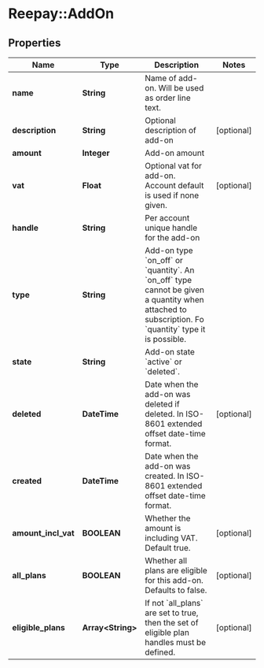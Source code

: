# Reepay::AddOn

## Properties
Name | Type | Description | Notes
------------ | ------------- | ------------- | -------------
**name** | **String** | Name of add-on. Will be used as order line text. | 
**description** | **String** | Optional description of add-on | [optional] 
**amount** | **Integer** | Add-on amount | 
**vat** | **Float** | Optional vat for add-on. Account default is used if none given. | [optional] 
**handle** | **String** | Per account unique handle for the add-on | 
**type** | **String** | Add-on type &#x60;on_off&#x60; or &#x60;quantity&#x60;. An &#x60;on_off&#x60; type cannot be given a quantity when attached to subscription. Fo &#x60;quantity&#x60; type it is possible. | 
**state** | **String** | Add-on state &#x60;active&#x60; or &#x60;deleted&#x60;. | 
**deleted** | **DateTime** | Date when the add-on was deleted if deleted. In ISO-8601 extended offset date-time format. | [optional] 
**created** | **DateTime** | Date when the add-on was created. In ISO-8601 extended offset date-time format. | 
**amount_incl_vat** | **BOOLEAN** | Whether the amount is including VAT. Default true. | [optional] 
**all_plans** | **BOOLEAN** | Whether all plans are eligible for this add-on. Defaults to false. | [optional] 
**eligible_plans** | **Array&lt;String&gt;** | If not &#x60;all_plans&#x60; are set to true, then the set of eligible plan handles must be defined. | [optional] 


